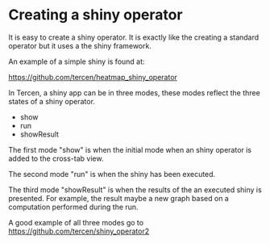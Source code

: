 # Creating a shiny operator

It is easy to create a shiny operator. It is exactly like the creating a standard operator but it uses a the shiny framework.

An example of a simple shiny is found at:

https://github.com/tercen/heatmap_shiny_operator


In Tercen, a shiny app can be in three modes, these modes reflect the three states of a shiny operator.

* show
* run
* showResult

The first mode "show" is when the initial mode when an shiny operator is added to the cross-tab view.

The second mode "run" is when the shiny has been executed.

The third mode "showResult" is when the results of the an executed shiny is presented. For example, the result maybe a new graph based on a computation performed during the run. 

A good example of all three modes go to 
https://github.com/tercen/shiny_operator2
